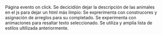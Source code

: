Página evento on click.
Se decicidión dejar la descripción de las animales en el js para dejar un html más limpio:
    Se exprerimenta con construcores y asignación de arreglos para su completado.
Se experimenta con animaciones para resaltar texto seleccionado.
Se utiliza y amplia lista de estilos ultilizada anteriormente.
